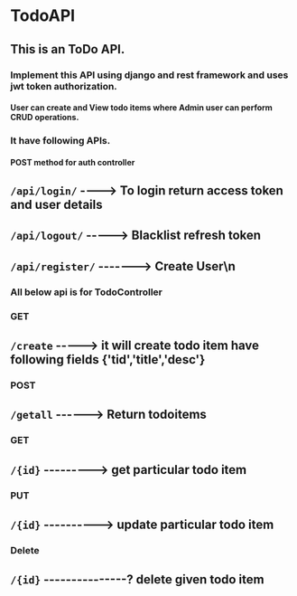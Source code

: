 # TodoAPI
## This is an ToDo API.
### Implement this API using django and rest framework and uses jwt token authorization.
#### User can create and View todo items where Admin user can perform CRUD operations.

### It have following APIs.

#### POST method for auth controller
## `/api/login/` ----> To login return access token and user details
## `/api/logout/` -----> Blacklist refresh token
## `/api/register/` -------> Create User\n


### All below api is for TodoController
### GET
## `/create` -----> it will create todo item have following fields {'tid','title','desc'}
### POST
## `/getall` ------> Return todoitems

### GET
## `/{id}`  ---------> get particular todo item
### PUT
## `/{id}` ----------> update particular todo item
### Delete
## `/{id}` ---------------? delete given todo item
